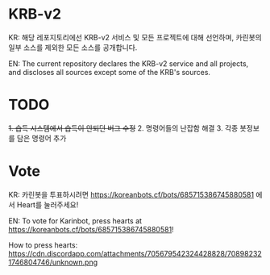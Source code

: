 # KRB-v2

KR: 해당 레포지토리에선 KRB-v2 서비스 및 모든 프로젝트에 대해 선언하며, 카린봇의 일부 소스를 제외한 모든 소스를 공개합니다.

EN: The current repository declares the KRB-v2 service and all projects, and discloses all sources except some of the KRB's sources.

# TODO

~~1. 습득 시스템에서 습득이 안되던 버그 수정~~
2. 명령어들의 난잡함 해결
3. 각종 봇정보를 담은 명령어 추가

# Vote

KR: 카린봇을 투표하시려면 https://koreanbots.cf/bots/685715386745880581 에서 Heart를 눌러주세요!

EN: To vote for Karinbot, press hearts at https://koreanbots.cf/bots/685715386745880581!

How to press hearts: https://cdn.discordapp.com/attachments/705679542324428828/708982321746804746/unknown.png
